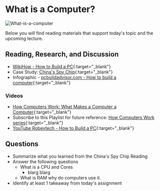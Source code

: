 # What is a Computer?

![What-is-a-computer](https://upload.wikimedia.org/wikipedia/commons/6/60/Computer2.png)

Below you will find reading materials that support today's topic and the upcoming lecture.

## Reading, Research, and Discussion

- [WikiHow - How to Build a PC](https://www.wikihow.com/Build-a-Computer){:target="_blank"}
- Case Study: [China's Spy Chip](https://www.bloomberg.com/news/features/2018-10-04/the-big-hack-how-china-used-a-tiny-chip-to-infiltrate-america-s-top-companies){:target="_blank"}
- Infographic - [pcbuildadvisor.com - How to build a computer](https://www.pcbuildadvisor.com/how-to-build-a-computer-step-by-step-infographic/){:target="_blank"} 

### Videos

- [How Computers Work: What Makes a Computer a Computer](https://www.youtube.com/watch?v=mCq8-xTH7jA&list=PLzdnOPI1iJNcsRwJhvksEo1tJqjIqWbN-&index=3&){:target="_blank"}
- Subscribe to this Playlist for future reference: [How Computers Work series](https://www.youtube.com/playlist?list=PLzdnOPI1iJNcsRwJhvksEo1tJqjIqWbN-){:target="_blank"}
- [YouTube Robeytech - How to Build a PC](https://www.youtube.com/watch?v=MtALhv22Ltk){:target="_blank"} 


## Questions

- Summarize what you learned from the China's Spy Chip Reading
- Answer the following questions
  - What is a CPU and Cores
    - blarg blarg
  - What is RAM why do computers use it.
- Identify at least 1 takeaway from today's assignment

